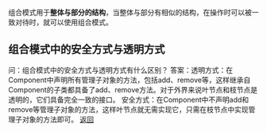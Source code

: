 组合模式用于**整体与部分的结构**，当整体与部分有相似的结构，在操作时可以被一致对待时，就可以使用组合模式。
## 组合模式中的安全方式与透明方式
问：组合模式中的安全方式与透明方式有什么区别？
答案：透明方式：在Component中声明所有管理子对象的方法，包括add、remove等，这样继承自Component的子类都具备了add、remove方法。对于外界来说叶节点和枝节点是透明的，它们具备完全一致的接口。
安全方式：在Component中不声明add和remove等管理子对象的方法，这样叶节点就无需实现它，只需在枝节点中实现管理子对象的方法即可。
[返回](结构型模式/readme.md)